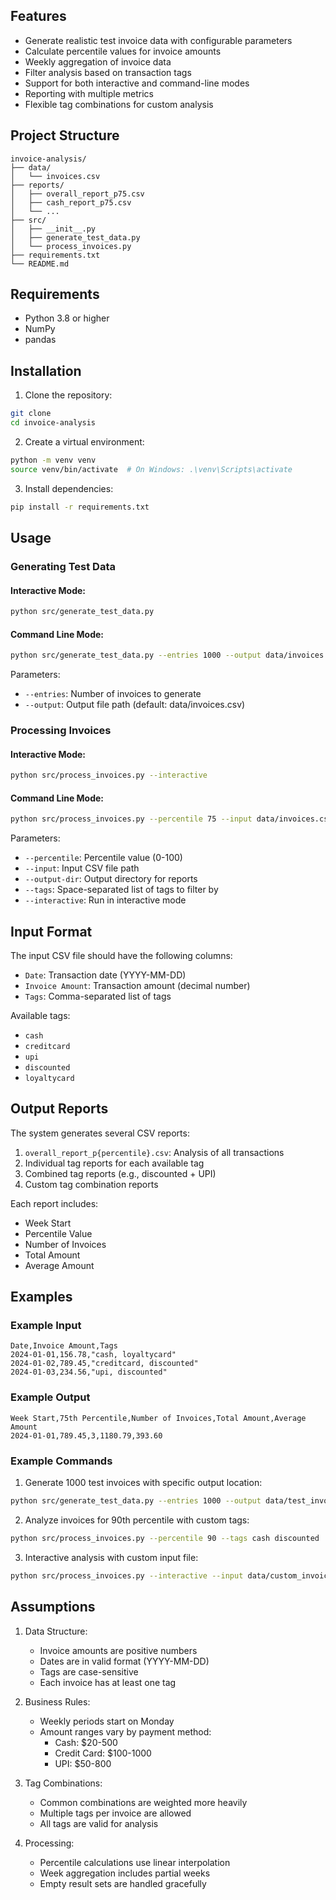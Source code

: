 
## Features
- Generate realistic test invoice data with configurable parameters
- Calculate percentile values for invoice amounts
- Weekly aggregation of invoice data
- Filter analysis based on transaction tags
- Support for both interactive and command-line modes
- Reporting with multiple metrics
- Flexible tag combinations for custom analysis

## Project Structure
```
invoice-analysis/
├── data/
│   └── invoices.csv
├── reports/
│   ├── overall_report_p75.csv
│   ├── cash_report_p75.csv
│   └── ...
├── src/
│   ├── __init__.py
│   ├── generate_test_data.py
│   └── process_invoices.py
├── requirements.txt
└── README.md
```

## Requirements
- Python 3.8 or higher
- NumPy
- pandas

## Installation
1. Clone the repository:
```bash
git clone 
cd invoice-analysis
```

2. Create a virtual environment:
```bash
python -m venv venv
source venv/bin/activate  # On Windows: .\venv\Scripts\activate
```

3. Install dependencies:
```bash
pip install -r requirements.txt
```

## Usage

### Generating Test Data

#### Interactive Mode:
```bash
python src/generate_test_data.py
```

#### Command Line Mode:
```bash
python src/generate_test_data.py --entries 1000 --output data/invoices.csv
```

Parameters:
- `--entries`: Number of invoices to generate
- `--output`: Output file path (default: data/invoices.csv)

### Processing Invoices

#### Interactive Mode:
```bash
python src/process_invoices.py --interactive
```

#### Command Line Mode:
```bash
python src/process_invoices.py --percentile 75 --input data/invoices.csv --output-dir reports
```

Parameters:
- `--percentile`: Percentile value (0-100)
- `--input`: Input CSV file path
- `--output-dir`: Output directory for reports
- `--tags`: Space-separated list of tags to filter by
- `--interactive`: Run in interactive mode

## Input Format

The input CSV file should have the following columns:
- `Date`: Transaction date (YYYY-MM-DD)
- `Invoice Amount`: Transaction amount (decimal number)
- `Tags`: Comma-separated list of tags

Available tags:
- `cash`
- `creditcard`
- `upi`
- `discounted`
- `loyaltycard`

## Output Reports

The system generates several CSV reports:
1. `overall_report_p{percentile}.csv`: Analysis of all transactions
2. Individual tag reports for each available tag
3. Combined tag reports (e.g., discounted + UPI)
4. Custom tag combination reports

Each report includes:
- Week Start
- Percentile Value
- Number of Invoices
- Total Amount
- Average Amount

## Examples

### Example Input
```csv
Date,Invoice Amount,Tags
2024-01-01,156.78,"cash, loyaltycard"
2024-01-02,789.45,"creditcard, discounted"
2024-01-03,234.56,"upi, discounted"
```

### Example Output
```csv
Week Start,75th Percentile,Number of Invoices,Total Amount,Average Amount
2024-01-01,789.45,3,1180.79,393.60
```

### Example Commands

1. Generate 1000 test invoices with specific output location:
```bash
python src/generate_test_data.py --entries 1000 --output data/test_invoices.csv
```

2. Analyze invoices for 90th percentile with custom tags:
```bash
python src/process_invoices.py --percentile 90 --tags cash discounted
```

3. Interactive analysis with custom input file:
```bash
python src/process_invoices.py --interactive --input data/custom_invoices.csv
```

## Assumptions

1. Data Structure:
   - Invoice amounts are positive numbers
   - Dates are in valid format (YYYY-MM-DD)
   - Tags are case-sensitive
   - Each invoice has at least one tag

2. Business Rules:
   - Weekly periods start on Monday
   - Amount ranges vary by payment method:
     * Cash: $20-500
     * Credit Card: $100-1000
     * UPI: $50-800

3. Tag Combinations:
   - Common combinations are weighted more heavily
   - Multiple tags per invoice are allowed
   - All tags are valid for analysis

4. Processing:
   - Percentile calculations use linear interpolation
   - Week aggregation includes partial weeks
   - Empty result sets are handled gracefully